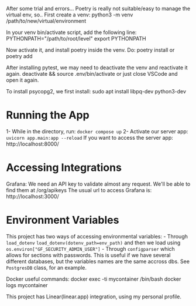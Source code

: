 After some trial and errors... Poetry is really not suitable/easy to manage the virtual env,
so..
First create a venv:
    python3 -m venv /path/to/new/virtual/environment

In your venv bin/activate script, add the following line:
    PYTHONPATH="/path/to/root/level"
    export PYTHONPATH

Now activate it, and install poetry inside the venv.
Do:
    poetry install
or
    poetry add <package>

After installing pytest, we may need to deactivate the venv and reactivate it again.
    deactivate && source .env/bin/activate
or just close VSCode and open it again.

To install psycopg2, we first install:
    sudo apt install libpq-dev python3-dev

# Running the App
1- While in the directory, run:
        `docker compose up`
2- Activate our server app:
        `uvicorn app.main:app --reload`
    If you want to access the server app:
        http://localhost:8000/

# Accessing Integrations
Grafana:
We need an API key to validate almost any request.
We'll be able to find them at /org/apikeys
The usual url to access Grafana is:
    http://localhost:3000/


# Environment Variables
This project has two ways of accessing environmental variables:
    - Through `load_dotenv`
        `load_dotenv(dotenv_path=env_path)`
    and then we load using
        `os.environ["GF_SECURITY_ADMIN_USER"]`
    - Through `configparser` which allows for sections with passwords. This is useful
    if we have several different databases, but the variables names are the same accross dbs.
    See `PostgresDB` class, for an example.

Docker useful commands:
    docker exec -ti mycontainer /bin/bash
    docker logs mycontainer

This project has Linear(linear.app) integration, using my personal profile.
